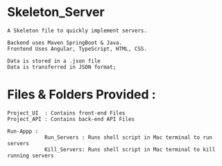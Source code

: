 # Skeleton_Server
    A Skeleton file to quickly implement servers.

    Backend uses Maven SpringBoot & Java.
    Frontend Uses Angular, TypeScript, HTML, CSS.

    Data is stored in a .json file
    Data is transferred in JSON format;

# Files & Folders Provided :

    Project_UI  : Contains front-end Files
    Project_API : Contains back-end API Files

    Run-Appp : 
                Run_Servers : Runs shell script in Mac terminal to run servers
                Kill_Servers: Runs shell script in Mac terminal to kill running servers